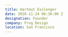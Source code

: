 ```yaml
---
title: Hartmut Esslenger
date: 2016-11-24 06:36:00 Z
designation: Founder
company: Frog Design
location: San Francisco
---
```


